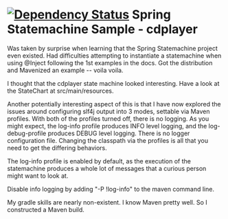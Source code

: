 [![Dependency Status](https://www.versioneye.com/user/projects/57961d8c4fe918003eb31635/badge.svg?style=flat-square)](https://www.versioneye.com/user/projects/57961d8c4fe918003eb31635)
Spring Statemachine Sample - cdplayer
=====================================
 
Was taken by surprise when learning that the Spring Statemachine project
even existed. Had difficulties attempting to instantiate a statemachine
when using @Inject following the 1st examples in the docs. Got the
distribution and Mavenized an example -- voila voila.

I thought that the cdplayer state machine looked interesting. Have a
look at the StateChart at src/main/resources.  

Another potentially interesting aspect of this is that I have now
explored the issues around configuring slf4j output into 3 modes,
settable via Maven profiles. With both of the profiles turned off, there
is no logging. As you might expect, the log-info profile produces INFO
level logging, and the log-debug-profile produces DEBUG level logging.
There is no logger configuration file. Changing the classpath via the
profiles is all that you need to get the differing behaviors. 

The log-info profile is enabled by default, as the execution of the
statemachine produces a whole lot of messages that a curious person
might want to look at.

Disable info logging by adding "-P !log-info" to the maven command line.

My gradle skills are nearly non-existent. I know Maven pretty well. So I
constructed a Maven build.